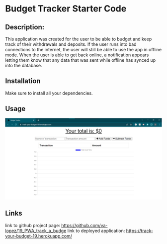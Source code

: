 # Budget Tracker Starter Code

## Description: 
This application was created for the user to be able to budget and keep track of their withdrawals and deposits. If the user runs into bad connections to the internet, the user will still be able to use the app in offline mode. When the user is able to get back online, a notification appears letting them know that any data that was sent while offline has synced up into the database.

## Installation
Make sure to install all your dependencies.

## Usage
![landing page](./public/img/homepage.png)

## Links
link to github project page: https://github.com/va-lopez/19_PWA_track_a_budge
link to deployed application: https://track-your-budget-19.herokuapp.com/